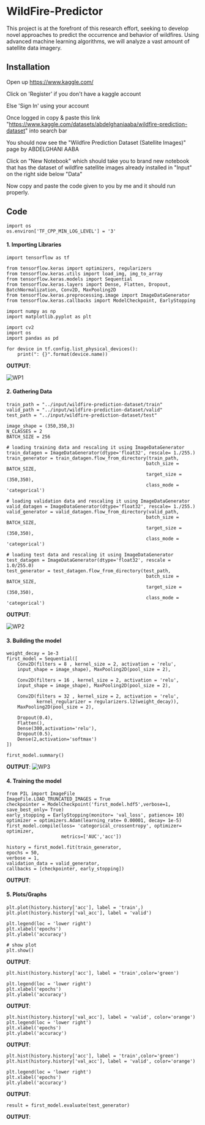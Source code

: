 # WildFire-Predictor
This project is at the forefront of this research effort, seeking to develop novel approaches to predict the occurrence and behavior of wildfires. Using advanced machine learning algorithms, we will analyze a vast amount of satellite data imagery.


## Installation

Open up https://www.kaggle.com/

Click on 'Register' if you don't have a kaggle account

Else 'Sign In' using your account

Once logged in copy & paste this link "https://www.kaggle.com/datasets/abdelghaniaaba/wildfire-prediction-dataset" into search bar

You should now see the "Wildfire Prediction Dataset (Satellite Images)" page by ABDELGHANI AABA

Click on "New Notebook" which should take you to brand new notebook that has the dataset of wildfire satellite images already installed in "Input" on the right side below "Data"

Now copy and paste the code given to you by me and it should run properly.
## Code

``` 
import os
os.environ['TF_CPP_MIN_LOG_LEVEL'] = '3' 

``` 


#### 1. Importing Libraries

``` 
import tensorflow as tf

from tensorflow.keras import optimizers, regularizers
from tensorflow.keras.utils import load_img, img_to_array
from tensorflow.keras.models import Sequential
from tensorflow.keras.layers import Dense, Flatten, Dropout, BatchNormalization, Conv2D, MaxPooling2D
from tensorflow.keras.preprocessing.image import ImageDataGenerator
from tensorflow.keras.callbacks import ModelCheckpoint, EarlyStopping

import numpy as np
import matplotlib.pyplot as plt

import cv2
import os
import pandas as pd

``` 

``` 
for device in tf.config.list_physical_devices():
    print(": {}".format(device.name))

``` 
**OUTPUT**:

![WP1](https://github.com/krish1348/WildFire-Predictor/assets/90926847/85e3cf14-0d09-49a4-b9b3-45294b96f2c7)




#### 2. Gathering Data

``` 
train_path = "../input/wildfire-prediction-dataset/train"
valid_path = "../input/wildfire-prediction-dataset/valid"
test_path = "../input/wildfire-prediction-dataset/test"

``` 
``` 
image_shape = (350,350,3)
N_CLASSES = 2
BATCH_SIZE = 256

# loading training data and rescaling it using ImageDataGenerator
train_datagen = ImageDataGenerator(dtype='float32', rescale= 1./255.)
train_generator = train_datagen.flow_from_directory(train_path,
                                                   batch_size = BATCH_SIZE,
                                                   target_size = (350,350),
                                                   class_mode = 'categorical')

# loading validation data and rescaling it using ImageDataGenerator
valid_datagen = ImageDataGenerator(dtype='float32', rescale= 1./255.)
valid_generator = valid_datagen.flow_from_directory(valid_path,
                                                   batch_size = BATCH_SIZE,
                                                   target_size = (350,350),
                                                   class_mode = 'categorical')

# loading test data and rescaling it using ImageDataGenerator
test_datagen = ImageDataGenerator(dtype='float32', rescale = 1.0/255.0)
test_generator = test_datagen.flow_from_directory(test_path,
                                                   batch_size = BATCH_SIZE,
                                                   target_size = (350,350),
                                                   class_mode = 'categorical')
```

**OUTPUT**:

![WP2](https://github.com/krish1348/WildFire-Predictor/assets/90926847/53699596-0275-4778-bb86-5f5e063aaa2d)




#### 3. Building the model

``` 
weight_decay = 1e-3
first_model = Sequential([
    Conv2D(filters = 8 , kernel_size = 2, activation = 'relu', 
    input_shape = image_shape), MaxPooling2D(pool_size = 2),
    
    Conv2D(filters = 16 , kernel_size = 2, activation = 'relu', 
    input_shape = image_shape), MaxPooling2D(pool_size = 2),
    
    Conv2D(filters = 32 , kernel_size = 2, activation = 'relu',
           kernel_regularizer = regularizers.l2(weight_decay)),
    MaxPooling2D(pool_size = 2),
    
    Dropout(0.4),
    Flatten(),
    Dense(300,activation='relu'),
    Dropout(0.5),
    Dense(2,activation='softmax')
])

first_model.summary()

``` 
**OUTPUT**:
![WP3](https://github.com/krish1348/WildFire-Predictor/assets/90926847/c9edceb3-fe63-467d-a215-a6e73e67be87)


#### 4. Training the model


``` 
from PIL import ImageFile
ImageFile.LOAD_TRUNCATED_IMAGES = True
checkpointer = ModelCheckpoint('first_model.hdf5',verbose=1, save_best_only= True)
early_stopping = EarlyStopping(monitor= 'val_loss', patience= 10)
optimizer = optimizers.Adam(learning_rate= 0.00001, decay= 1e-5)
first_model.compile(loss= 'categorical_crossentropy', optimizer= optimizer,
                    metrics=['AUC','acc'])

history = first_model.fit(train_generator,
epochs = 50,
verbose = 1,
validation_data = valid_generator,
callbacks = [checkpointer, early_stopping])
``` 

**OUTPUT**:

#### 5. Plots/Graphs


``` 
plt.plot(history.history['acc'], label = 'train',)
plt.plot(history.history['val_acc'], label = 'valid')

plt.legend(loc = 'lower right')
plt.xlabel('epochs')
plt.ylabel('accuracy')

# show plot
plt.show()
``` 

**OUTPUT**:



``` 
plt.hist(history.history['acc'], label = 'train',color='green')

plt.legend(loc = 'lower right')
plt.xlabel('epochs')
plt.ylabel('accuracy')
``` 

**OUTPUT**:


```
plt.hist(history.history['val_acc'], label = 'valid', color='orange')
plt.legend(loc = 'lower right')
plt.xlabel('epochs')
plt.ylabel('accuracy') 
```
**OUTPUT**:


```
plt.hist(history.history['acc'], label = 'train',color='green')
plt.hist(history.history['val_acc'], label = 'valid', color='orange')

plt.legend(loc = 'lower right')
plt.xlabel('epochs')
plt.ylabel('accuracy')
```

**OUTPUT**:


```
result = first_model.evaluate(test_generator) 
```
**OUTPUT**:
